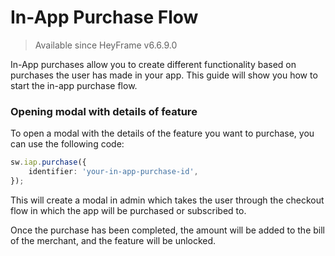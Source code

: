 # In-App Purchase Flow

> Available since HeyFrame v6.6.9.0
> 
In-App purchases allow you to create different functionality based on purchases the user has made in your app. This guide will show you how to start the in-app purchase flow.

### Opening modal with details of feature

To open a modal with the details of the feature you want to purchase, you can use the following code:

```ts
sw.iap.purchase({
    identifier: 'your-in-app-purchase-id',
});
```

This will create a modal in admin which takes the user through the checkout flow in which the app will be purchased or subscribed to.

Once the purchase has been completed, the amount will be added to the bill of the merchant, and the feature will be unlocked.
